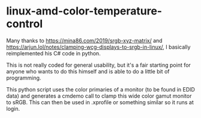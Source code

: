 # linux-amd-color-temperature-control

Many thanks to https://mina86.com/2019/srgb-xyz-matrix/ and https://arjun.lol/notes/clamping-wcg-displays-to-srgb-in-linux/, I basically reimplemented his C# code in python.

This is not really coded for general usability, but it's a fair starting point for anyone who wants to do this himself and is able to do a little bit of programming.

This python script uses the color primaries of a monitor (to be found in EDID data) and generates a cmdemo call to clamp this wide color gamut monitor to sRGB. This can then be used in .xprofile or something similar so it runs at login.
